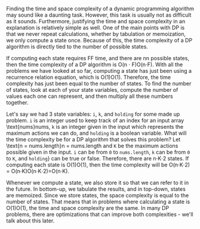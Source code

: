Finding the time and space complexity of a dynamic programming algorithm may sound like a daunting task. However, this task is usually not as difficult as it sounds. Furthermore, justifying the time and space complexity in an explanation is relatively simple as well. One of the main points with DP is that we never repeat calculations, whether by tabulation or memoization, we only compute a state once. Because of this, the time complexity of a DP algorithm is directly tied to the number of possible states.

If computing each state requires FF time, and there are nn possible states, then the time complexity of a DP algorithm is O(n ⋅ F)O(n⋅F). With all the problems we have looked at so far, computing a state has just been using a recurrence relation equation, which is O(1)O(1). Therefore, the time complexity has just been equal to the number of states. To find the number of states, look at each of your state variables, compute the number of values each one can represent, and then multiply all these numbers together.

Let's say we had 3 state variables: `i`, `k`, and `holding` for some made up problem. `i` is an integer used to keep track of an index for an input array \text{nums}nums, `k` is an integer given in the input which represents the maximum actions we can do, and `holding` is a boolean variable. What will the time complexity be for a DP algorithm that solves this problem? Let \text{n = nums.length}n = nums.length and `K` be the maximum actions possible given in the input. `i` can be from `0` to `nums.length`, `k` can be from `0` to `K`, and `holding`} can be true or false. Therefore, there are n⋅K⋅2 states. If computing each state is O(1)O(1), then the time complexity will be O(n⋅K⋅2) = O(n⋅K)O(n⋅K⋅2)=O(n⋅K).

Whenever we compute a state, we also store it so that we can refer to it in the future. In bottom-up, we tabulate the results, and in top-down, states are memoized. Since we store states, the space complexity is equal to the number of states. That means that in problems where calculating a state is O(1)O(1), the time and space complexity are the same. In many DP problems, there are optimizations that can improve both complexities - we'll talk about this later.
